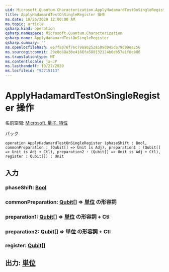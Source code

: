 ```yaml
---
uid: Microsoft.Quantum.Characterization.ApplyHadamardTestOnSingleRegister
title: ApplyHadamardTestOnSingleRegister 操作
ms.date: 10/26/2020 12:00:00 AM
ms.topic: article
qsharp.kind: operation
qsharp.namespace: Microsoft.Quantum.Characterization
qsharp.name: ApplyHadamardTestOnSingleRegister
qsharp.summary: ''
ms.openlocfilehash: e67fa076f76c798a0252a589d045da79d09ea256
ms.sourcegitcommit: 29e0d88a30e4166fa580132124b0eb57e1f0e986
ms.translationtype: MT
ms.contentlocale: ja-JP
ms.lasthandoff: 10/27/2020
ms.locfileid: "92715113"
---
```

# <a name="applyhadamardtestonsingleregister-operation"></a>ApplyHadamardTestOnSingleRegister 操作

名前空間: [Microsoft. 量子. 特性](xref:Microsoft.Quantum.Characterization)

パック [](https://nuget.org/packages/)




```qsharp
operation ApplyHadamardTestOnSingleRegister (phaseShift : Bool, commonPreparation : (Qubit[] => Unit is Adj), preparation1 : (Qubit[] => Unit is Adj + Ctl), preparation2 : (Qubit[] => Unit is Adj + Ctl), register : Qubit[]) : Unit
```


## <a name="input"></a>入力

### <a name="phaseshift--bool"></a>phaseShift: [Bool](xref:microsoft.quantum.lang-ref.bool)




### <a name="commonpreparation--qubit--unit-adj"></a>commonPreparation: [Qubit](xref:microsoft.quantum.lang-ref.qubit)[] => [単位](xref:microsoft.quantum.lang-ref.unit) の形容詞




### <a name="preparation1--qubit--unit-adj--ctl"></a>preparation1: [Qubit](xref:microsoft.quantum.lang-ref.qubit)[] => [単位](xref:microsoft.quantum.lang-ref.unit) の形容詞 + Ctl




### <a name="preparation2--qubit--unit-adj--ctl"></a>preparation2: [Qubit](xref:microsoft.quantum.lang-ref.qubit)[] => [単位](xref:microsoft.quantum.lang-ref.unit) の形容詞 + Ctl




### <a name="register--qubit"></a>register: [Qubit](xref:microsoft.quantum.lang-ref.qubit)[]





## <a name="output--unit"></a>出力: [単位](xref:microsoft.quantum.lang-ref.unit)

